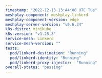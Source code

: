 ```yaml
---
timestamp: "2022-12-13 13:44:08 UTC Tue"
meshplay-component: meshplay-linkerd
meshplay-component-version: edge
meshplay-server-version: "v0.6.34"
k8s-distro: minikube
k8s-version: "v1.25.3"
service-mesh: Linkerd
service-mesh-version: ""
tests:
  pod/linkerd-destination: "Running"
  pod/linkerd-identity: "Running"
  pod/linkerd-proxy-injector:  "Running"
overall-status: "passing"
---
```

